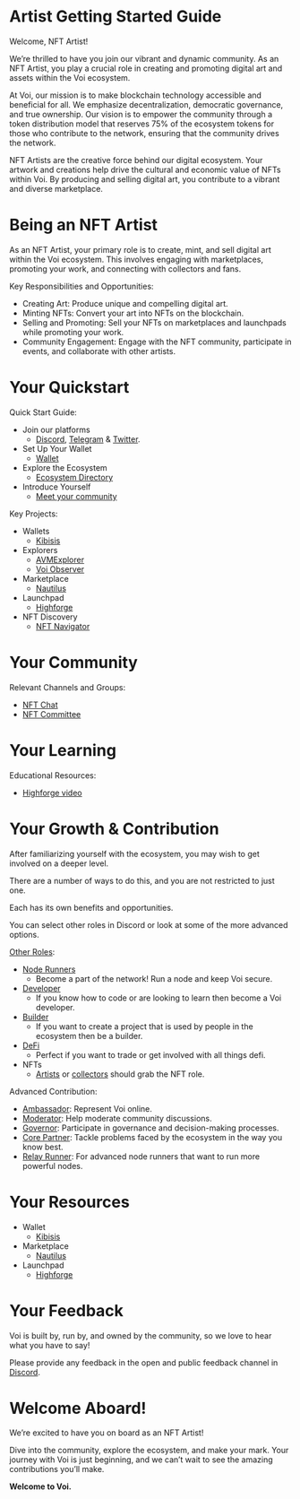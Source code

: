 # Artist Getting Started Guide

Welcome, NFT Artist!

We’re thrilled to have you join our vibrant and dynamic community. As an NFT Artist, you play a crucial role in creating and promoting digital art and assets within the Voi ecosystem.

At Voi, our mission is to make blockchain technology accessible and beneficial for all. We emphasize decentralization, democratic governance, and true ownership. Our vision is to empower the community through a token distribution model that reserves 75% of the ecosystem tokens for those who contribute to the network, ensuring that the community drives the network.

NFT Artists are the creative force behind our digital ecosystem. Your artwork and creations help drive the cultural and economic value of NFTs within Voi. By producing and selling digital art, you contribute to a vibrant and diverse marketplace.


# Being an NFT Artist

As an NFT Artist, your primary role is to create, mint, and sell digital art within the Voi ecosystem. This involves engaging with marketplaces, promoting your work, and connecting with collectors and fans.

Key Responsibilities and Opportunities:
* Creating Art: Produce unique and compelling digital art.
* Minting NFTs: Convert your art into NFTs on the blockchain.
* Selling and Promoting: Sell your NFTs on marketplaces and launchpads while promoting your work.
* Community Engagement: Engage with the NFT community, participate in events, and collaborate with other artists.


# Your Quickstart

Quick Start Guide:
* Join our platforms 
    * [Discord](https://discord.gg/vnFbrJrHeW), [Telegram](https://t.me/VoiOfficial) & [Twitter](https://x.com/Voi_Net).
* Set Up Your Wallet
    * [Wallet](https://kibis.is/)
* Explore the Ecosystem
    * [Ecosystem Directory](https://airtable.com/apphFYuejZFJJG0i6/shru2v6BXxUaAEU7O)
* Introduce Yourself
    * [Meet your community](https://discord.com/channels/1055863853633785857/1232372948459847690)

Key Projects:
* Wallets
    * [Kibisis](https://kibis.is/)
* Explorers
    * [AVMExplorer](https://avmexplorer.com/)
    * [Voi Observer](https://voi.observer/explorer/home)
* Marketplace
    * [Nautilus](https://nautilus.sh/)
* Launchpad
    * [Highforge](https://highforge.io/explore)
* NFT Discovery
    * [NFT Navigator](https://nftnavigator.xyz/)

# Your Community

Relevant Channels and Groups:
* [NFT Chat](https://discord.com/channels/1055863853633785857/1232372948459847690)
* [NFT Committee](../governance/committees/nfts.md)


# Your Learning

Educational Resources:
* [Highforge video](https://www.youtube.com/watch?v=5InoN4joQMc) 

# Your Growth & Contribution

After familiarizing yourself with the ecosystem, you may wish to get involved on a deeper level. 

There are a number of ways to do this, and you are not restricted to just one. 

Each has its own benefits and opportunities. 

You can select other roles in Discord or look at some of the more advanced options.

[Other Roles](https://discord.com/channels/1055863853633785857/1157678590196973728/1257675380454723604):
* [Node Runners](node-runners.md)
    * Become a part of the network! Run a node and keep Voi secure.
* [Developer](developers.md)
    * If you know how to code or are looking to learn then become a Voi developer.
* [Builder](builders.md)
    * If you want to create a project that is used by people in the ecosystem then be a builder.
* [DeFi](traders.md)
    * Perfect if you want to trade or get involved with all things defi.
* NFTs
    * [Artists](artists.md) or [collectors](collectors.md) should grab the NFT role.

Advanced Contribution:
* [Ambassador](advanced/ambassadors.md): Represent Voi online.
* [Moderator](advanced/moderators.md): Help moderate community discussions.
* [Governor](advanced/governors.md): Participate in governance and decision-making processes.
* [Core Partner](advanced/core-partners.md): Tackle problems faced by the ecosystem in the way you know best.
* [Relay Runner](advanced/relay-runners.md): For advanced node runners that want to run more powerful nodes.


# Your Resources

* Wallet
    * [Kibisis](https://kibis.is/)
* Marketplace
    * [Nautilus](https://nautilus.sh/)
* Launchpad
    * [Highforge](https://highforge.io/explore)

# Your Feedback

Voi is built by, run by, and owned by the community, so we love to hear what you have to say! 

Please provide any feedback in the open and public feedback channel in [Discord](https://discord.com/channels/1055863853633785857/1201927574289403974).


# Welcome Aboard!

We’re excited to have you on board as an NFT Artist! 

Dive into the community, explore the ecosystem, and make your mark. Your journey with Voi is just beginning, and we can’t wait to see the amazing contributions you’ll make.

**Welcome to Voi.**